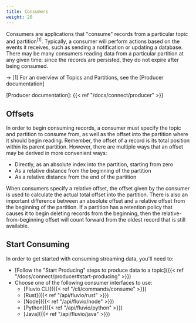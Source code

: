 ```yaml
---
title: Consumers
weight: 20
---
```


Consumers are applications that "consume" records from a particular
topic and partition<sup>[1]</sup>. Typically, a consumer will perform actions based
on the events it receives, such as sending a notification or updating
a database. There may be many consumers reading data from a particular
partition at any given time: since the records are persisted, they do
not expire after being consumed.

-> [1] For an overview of Topics and Partitions, see the [Producer documentation]

[Producer documentation]: {{< ref "/docs/connect/producer" >}}

## Offsets

In order to begin consuming records, a consumer must specify the topic and
partition to consume from, as well as the offset into the partition where
it should begin reading. Remember, the offset of a record is its total
position within its parent partition. However, there are multiple ways that
an offset may be derived in more convenient ways:

- Directly, as an absolute index into the partition, starting from zero
- As a relative distance from the beginning of the partition
- As a relative distance from the end of the partition

When consumers specify a relative offset, the offset given by the consumer
is used to calculate the actual total offset into the partition. There is
also an important difference between an absolute offset and a relative offset
from the beginning of the partition. If a partition has a retention policy
that causes it to begin deleting records from the beginning, then the
relative-from-beginning offset will count forward from the oldest record
that is still available.

## Start Consuming

In order to get started with consuming streaming data, you'll need to:

- [Follow the "Start Producing" steps to produce data to a topic]({{< ref "/docs/connect/producer#start-producing" >}})
- Choose one of the following consumer interfaces to use:
  - [Fluvio CLI]({{< ref "/cli/commands/consume" >}})
  - [Rust]({{< ref "/api/fluvio/rust" >}})
  - [Node]({{< ref "/api/fluvio/node" >}})
  - [Python]({{< ref "/api/fluvio/python" >}})
  - [Java]({{< ref "/api/fluvio/java" >}})
